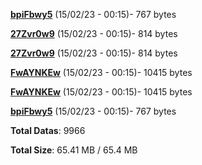 [**bpiFbwy5**](/data/bpiFbwy5.txt) (15/02/23 - 00:15)- 767 bytes

[**27Zvr0w9**](/data/27Zvr0w9.txt) (15/02/23 - 00:15)- 814 bytes

[**27Zvr0w9**](/data/27Zvr0w9.txt) (15/02/23 - 00:15)- 814 bytes

[**FwAYNKEw**](/data/FwAYNKEw.txt) (15/02/23 - 00:15)- 10415 bytes

[**FwAYNKEw**](/data/FwAYNKEw.txt) (15/02/23 - 00:15)- 10415 bytes

[**bpiFbwy5**](/data/bpiFbwy5.txt) (15/02/23 - 00:15)- 767 bytes

**Total Datas**: 9966

**Total Size**: 65.41 MB / 65.4 MB